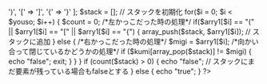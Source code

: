 
<?php
/*データの受け取り*/
$a = $s;
/*文字列を区切って配列に入れる*/ 
$arry1 = str_split($a);
/*要素数カウント*/
$youso = count($arry1);
/*組み合わせの連想配列*/
$kumi = [
    '(' => ')',
    '[' => ']',
    '{' => '}'
];
    $stack = []; // スタックを初期化
    for($i = 0; $i < $youso; $i++) {
        $count = 0;
        /*左かっこだった時の処理*/
        if($arry1[$i] == "(" || $arry1[$i] == "[" || $arry1[$i] == "{") {
            array_push($stack, $arry1[$i]); // スタックに追加
        } else {
            /*右かっこだった時の処理*/
            $migi = $arry1[$i];
            /*向かい合って閉じているかどうかの処理*/
            if ($kumi[array_pop($stack)] != $migi) {
                echo "false";
                exit;
            }
        }
    }
    if (count($stack) > 0) {
        echo "false"; // スタックにまだ要素が残っている場合もfalseとする
    } else {
        echo "true";
    }
?>